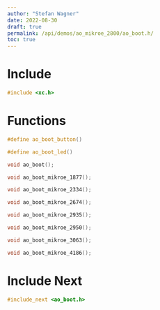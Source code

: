 ```yaml
---
author: "Stefan Wagner"
date: 2022-08-30
draft: true
permalink: /api/demos/ao_mikroe_2800/ao_boot.h/
toc: true
---
```


# Include

```c
#include <xc.h>
```

# Functions

```c
#define ao_boot_button()
```

```c
#define ao_boot_led()
```

```c
void ao_boot();
```

```c
void ao_boot_mikroe_1877();
```

```c
void ao_boot_mikroe_2334();
```

```c
void ao_boot_mikroe_2674();
```

```c
void ao_boot_mikroe_2935();
```

```c
void ao_boot_mikroe_2950();
```

```c
void ao_boot_mikroe_3063();
```

```c
void ao_boot_mikroe_4186();
```

# Include Next

```c
#include_next <ao_boot.h>
```
